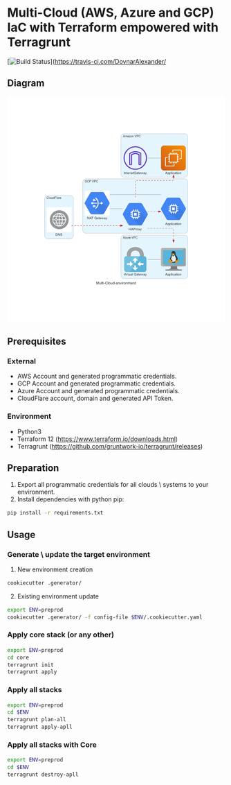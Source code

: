# Multi-Cloud (AWS, Azure and GCP) IaC with Terraform empowered with Terragrunt
[![Build Status](https://travis-ci.com/DovnarAlexander/mutlicloud-terraform-demo-terragrunt.svg?token=d6iEYAjgdxMe8Mk4CeRA&branch=master)](https://travis-ci.com/DovnarAlexander/
## Diagram
![Image](.diagram/multi-cloud_environment.png)
## Prerequisites
### External
* AWS Account and generated programmatic credentials.
* GCP Account and generated programmatic credentials.
* Azure Account and generated programmatic credentials.
* CloudFlare account, domain and generated API Token.
### Environment
* Python3
* Terraform 12 (https://www.terraform.io/downloads.html)
* Terragrunt (https://github.com/gruntwork-io/terragrunt/releases)
## Preparation
1. Export all programmatic credentials for all clouds \ systems to your environment.
2. Install dependencies with python pip:
```bash
pip install -r requirements.txt
```
## Usage
### Generate \ update the target environment
1. New environment creation
```bash
cookiecutter .generator/
```
2. Existing environment update
```bash
export ENV=preprod
cookiecutter .generator/ -f config-file $ENV/.cookiecutter.yaml
```
### Apply core stack (or any other)
```bash
export ENV=preprod
cd core
terragrunt init
terragrunt apply
```
### Apply all stacks
```bash
export ENV=preprod
cd $ENV
terragrunt plan-all
terragrunt apply-apll
```
### Apply all stacks with Core
```bash
export ENV=preprod
cd $ENV
terragrunt destroy-apll
```
